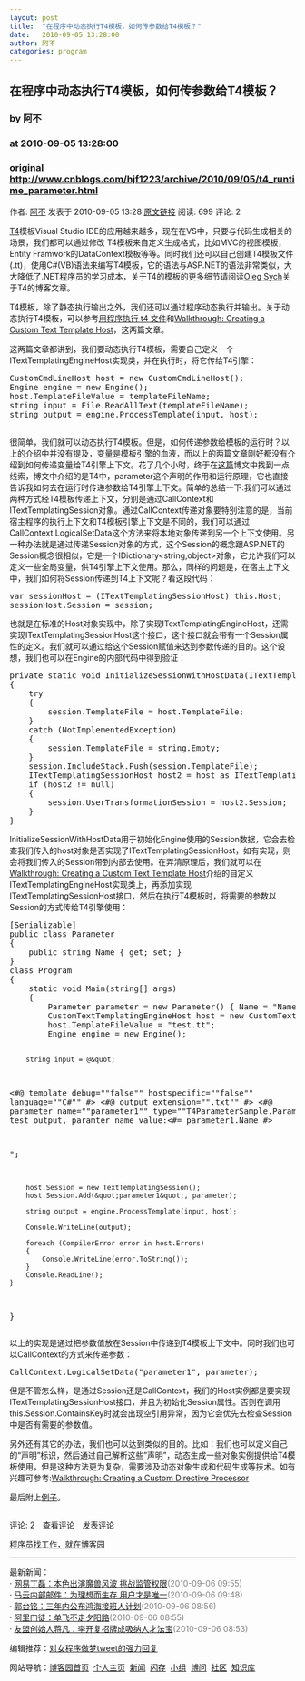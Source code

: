 ```yaml
---
layout: post
title:  "在程序中动态执行T4模板，如何传参数给T4模板？"
date:   2010-09-05 13:28:00
author: 阿不
categories: program
---
```


## 在程序中动态执行T4模板，如何传参数给T4模板？
### by 阿不
### at 2010-09-05 13:28:00
### original <http://www.cnblogs.com/hjf1223/archive/2010/09/05/t4_runtime_parameter.html>

<p><a href="http://www.cnblogs.com/hjf1223/"><img src="http://pic.cnblogs.com/face/u9555.jpg" alt="" border="0"></a><br>作者: <a href="http://www.cnblogs.com/hjf1223/">阿不</a> 发表于 2010-09-05 13:28 <a href="http://www.cnblogs.com/hjf1223/archive/2010/09/05/t4_runtime_parameter.html">原文链接</a> 阅读: 699 评论: 2</p><p><a href="http://www.olegsych.com/2007/12/text-template-transformation-toolkit/">T4</a>模板Visual Studio IDE的应用越来越多，现在在VS中，只要与代码生成相关的场景，我们都可以通过修改 T4模板来自定义生成格式，比如MVC的视图模板，Entity Framwork的DataContext模板等等。同时我们还可以自己创建T4模板文件(.tt)，使用C#(VB)语法来编写T4模板，它的语法与ASP.NET的语法非常类似，大大降低了.NET程序员的学习成本，关于T4的模板的更多细节请阅读<a href="http://www.olegsych.com/">Oleg Sych</a>关于T4的博客文章。</p> <p>T4模板，除了静态执行输出之外，我们还可以通过程序动态执行并输出。关于动态执行T4模板，可以参考<a href="http://my.dajiaozi.com/net/118-execute-t4-at-runtime.html">用程序执行 t4 文件</a>和<a href="http://msdn.microsoft.com/en-us/library/bb126579.aspx">Walkthrough: Creating a Custom Text Template Host</a>，这两篇文章。</p> <p>这两篇文章都讲到，我们要动态执行T4模板，需要自己定义一个ITextTemplatingEngineHost实现类，并在执行时，将它传给T4引擎：</p><pre>CustomCmdLineHost host = new CustomCmdLineHost();
Engine engine = new Engine();
host.TemplateFileValue = templateFileName;
string input = File.ReadAllText(templateFileName);
string output = engine.ProcessTemplate(input, host);

</pre>
<p>很简单，我们就可以动态执行T4模板。但是，如何传递参数给模板的运行时？以上的介绍中并没有提及，变量是模板引擎的血液，而以上的两篇文章刚好都没有介绍到如何传递变量给T4引擎上下文。花了几个小时，终于在<a href="http://www.olegsych.com/2010/05/t4-parameter-directive/">这篇</a>博文中找到一点线索，博文中介绍的是T4中，parameter这个声明的作用和运行原理，它也直接告诉我如何去在运行时传递参数给T4引擎上下文。简单的总结一下:我们可以通过两种方式经T4模板传递上下文，分别是通过CallContext和ITextTemplatingSession对象。通过CallContext传递对象要特别注意的是，当前宿主程序的执行上下文和T4模板引擎上下文是不同的，我们可以通过CallContext.LogicalSetData这个方法来将本地对象传递到另一个上下文使用。另一种办法就是通过传递Session对象的方式，这个Session的概念跟ASP.NET的Session概念很相似，它是一个IDictionary&lt;string,object&gt;对象，它允许我们可以定义一些全局变量，供T4引擎上下文使用。那么，同样的问题是，在宿主上下文中，我们如何将Session传递到T4上下文呢？看这段代码：</p><pre>var sessionHost = (ITextTemplatingSessionHost) this.Host;
sessionHost.Session = session;
</pre>
<p>也就是在标准的Host对象实现中，除了实现ITextTemplatingEngineHost，还需实现ITextTemplatingSessionHost这个接口，这个接口就会带有一个Session属性的定义。我们就可以通过给这个Session赋值来达到参数传递的目的。这个设想，我们也可以在Engine的内部代码中得到验证：</p><pre>private static void InitializeSessionWithHostData(ITextTemplatingEngineHost host, TemplateProcessingSession session)
{
    try
    {
        session.TemplateFile = host.TemplateFile;
    }
    catch (NotImplementedException)
    {
        session.TemplateFile = string.Empty;
    }
    session.IncludeStack.Push(session.TemplateFile);
    ITextTemplatingSessionHost host2 = host as ITextTemplatingSessionHost;
    if (host2 != null)
    {
        session.UserTransformationSession = host2.Session;
    }
}
</pre>
<p>InitializeSessionWithHostData用于初始化Engine使用的Session数据，它会去检查我们传入的host对象是否实现了ITextTemplatingSessionHost，如有实现，则会将我们传入的Session带到内部去使用。在弄清原理后，我们就可以在<a href="http://msdn.microsoft.com/en-us/library/bb126579.aspx">Walkthrough: Creating a Custom Text Template Host</a>介绍的自定义ITextTemplatingEngineHost实现类上，再添加实现ITextTemplatingSessionHost接口，然后在执行T4模板时，将需要的参数以Session的方式传给T4引擎使用：</p><pre>[Serializable]
public class Parameter
{
    public string Name { get; set; }
}
class Program
{
    static void Main(string[] args)
    {
        Parameter parameter = new Parameter() { Name = &quot;Name1&quot; };
        CustomTextTemplatingEngineHost host = new CustomTextTemplatingEngineHost();
        host.TemplateFileValue = &quot;test.tt&quot;;
        Engine engine = new Engine();

        string input = @&quot;
&lt;#@ template debug=&quot;&quot;false&quot;&quot; hostspecific=&quot;&quot;false&quot;&quot; language=&quot;&quot;C#&quot;&quot; #&gt;
&lt;#@ output extension=&quot;&quot;.txt&quot;&quot; #&gt;
&lt;#@ parameter name=&quot;&quot;parameter1&quot;&quot; type=&quot;&quot;T4ParameterSample.Parameter&quot;&quot; #&gt;
test output, paramter name value:&lt;#= parameter1.Name #&gt;

&quot;;

        host.Session = new TextTemplatingSession();
        host.Session.Add(&quot;parameter1&quot;, parameter);

        string output = engine.ProcessTemplate(input, host);

        Console.WriteLine(output);

        foreach (CompilerError error in host.Errors)
        {
            Console.WriteLine(error.ToString());
        }
        Console.ReadLine();
    }
}
</pre>
<p>以上的实现是通过把参数值放在Session中传递到T4模板上下文中。同时我们也可以CallContext的方式来传递参数：</p><pre>CallContext.LogicalSetData("parameter1", parameter);
</pre>
<p>但是不管怎么样，是通过Session还是CallContext，我们的Host实例都是要实现ITextTemplatingSessionHost接口，并且为初始化Session属性。否则在调用this.Session.ContainsKey时就会出现空引用异常，因为它会优先去检查Session中是否有需要的参数值。</p>
<p>另外还有其它的办法，我们也可以达到类似的目的。比如：我们也可以定义自己的“声明”标识，然后通过自己解析这些”声明”，动态生成一些对象实例提供给T4模板使用，但是这种方法更为复杂，需要涉及动态对象生成和代码生成等技术。如有兴趣可参考:<a href="http://msdn.microsoft.com/en-us/library/bb126542.aspx">Walkthrough: Creating a Custom Directive Processor</a></p>
<p>最后附上<a href="http://files.cnblogs.com/hjf1223/T4ParameterSample.zip">例子</a>。</p><img src="http://www.cnblogs.com/hjf1223/aggbug/1818410.html?type=1" width="1" height="1" alt=""><p>评论: 2　<a href="http://www.cnblogs.com/hjf1223/archive/2010/09/05/t4_runtime_parameter.html#pagedcomment">查看评论</a>　<a href="http://www.cnblogs.com/hjf1223/archive/2010/09/05/t4_runtime_parameter.html#commentform">发表评论</a></p><p><a href="http://job.cnblogs.com/">程序员找工作，就在博客园</a></p><hr><p>最新新闻：<br>· <a href="http://news.cnblogs.com/n/73269/">网易丁磊：本色出演魔兽风波 挑战监管权限</a><span style="color:gray">(2010-09-06 09:55)</span><br>· <a href="http://news.cnblogs.com/n/73268/">马云内部邮件：为理想而生存 用户才是唯一</a><span style="color:gray">(2010-09-06 09:48)</span><br>· <a href="http://news.cnblogs.com/n/73266/">郭台铭：三年内公布鸿海接班人计划</a><span style="color:gray">(2010-09-06 08:56)</span><br>· <a href="http://news.cnblogs.com/n/73265/">阿里门徒：单飞不走夕阳路</a><span style="color:gray">(2010-09-06 08:55)</span><br>· <a href="http://news.cnblogs.com/n/73264/">友盟创始人蒋凡：李开复招牌成吸纳人才法宝</a><span style="color:gray">(2010-09-06 08:53)</span><br></p><p>编辑推荐：<a href="http://news.cnblogs.com/n/73223/">对女程序做梦tweet的强力回复</a><br></p><p>网站导航：<a href="http://www.cnblogs.com">博客园首页</a>  <a href="http://home.cnblogs.com/">个人主页</a>  <a href="http://news.cnblogs.com">新闻</a>  <a href="http://home.cnblogs.com/ing/">闪存</a>  <a href="http://home.cnblogs.com/group/">小组</a>  <a href="http://space.cnblogs.com/q/">博问</a>  <a href="http://space.cnblogs.com">社区</a>  <a href="http://kb.cnblogs.com">知识库</a></p>